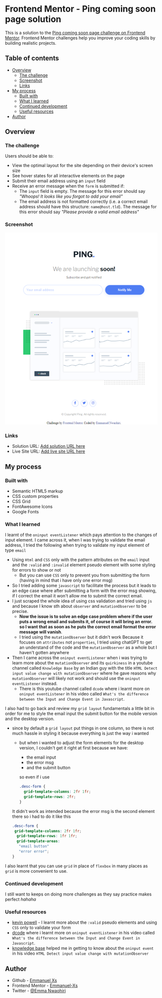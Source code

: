# Frontend Mentor - Ping coming soon page solution

This is a solution to the [Ping coming soon page challenge on Frontend Mentor](https://www.frontendmentor.io/challenges/ping-single-column-coming-soon-page-5cadd051fec04111f7b848da). Frontend Mentor challenges help you improve your coding skills by building realistic projects.

## Table of contents

- [Overview](#overview)
  - [The challenge](#the-challenge)
  - [Screenshot](#screenshot)
  - [Links](#links)
- [My process](#my-process)
  - [Built with](#built-with)
  - [What I learned](#what-i-learned)
  - [Continued development](#continued-development)
  - [Useful resources](#useful-resources)
- [Author](#author)

## Overview

### The challenge

Users should be able to:

- View the optimal layout for the site depending on their device's screen size
- See hover states for all interactive elements on the page
- Submit their email address using an `input` field
- Receive an error message when the `form` is submitted if:
  - The `input` field is empty. The message for this error should say *"Whoops! It looks like you forgot to add your email"*
  - The email address is not formatted correctly (i.e. a correct email address should have this structure: `name@host.tld`). The message for this error should say *"Please provide a valid email address"*

### Screenshot

!["A screenshot of the challenged done"](./images/Screenshot-%20Frontend%20Mentor%20-%20Ping%20coming%20soon%20page%20-%20.png)

### Links

- Solution URL: [Add solution URL here](https://your-solution-url.com)
- Live Site URL: [Add live site URL here](https://your-live-site-url.com)

## My process

### Built with

- Semantic HTML5 markup
- CSS custom properties
- CSS Grid
- FontAwesome Icons
- Google Fonts

### What I learned

I learnt of the `oninput eventListener` which pays attention to the changes of input element. I came across it, when I was trying to validate the email address, I tried the following when trying to validate my input element of type `email`

- Using `Html` and `CSS` only with the pattern attributes on the `email` input and the `:valid` and `:invalid` element pseudo element with some styling for errors to show or not
  - But you can use `CSS` only to prevent you from submitting the form (having in mind that i have only one error msg)
- So I tried adding some `javascript` to facilitate the process but it leads to an edge case where after submitting a form with the error msg showing, if I correct the email it won't allow me to submit the correct email.
- I just scraped the whole idea of using css validation and tried using `js` and because I know sth about `observer` and `mutationObserver` to be precise.
  - **Now the issue is to solve an edge case problem where if the user puts a wrong email and submits it, of course it will bring an error. so I want that as soon as he puts the correct email format the error message will vanish**.
  - I tried using the `mutationObserver` but it didn't work Because it focuses on `attributes` not `properties`, I tried using chatGPT to get an understand of the code and the `mutationObserver` as a whole but I haven't gotten anywhere
- Then I came across the `oninput eventListener` when i was trying to learn more about the `mutationObserver` and its `quirkiness` in a youtube channel called `Knowledge Base` by an Indian guy with the title  `HTML Detect input value change with mutationObserver` where he gave reasons why `mutationObserver` will likely not work and should use the `oninput eventListener` instead.
  - There is this youtube channel called `dcode` where i learnt more on `oninput eventListener` in his video called `What's the difference between the Input and Change Event in Javascript`.

I also had to go back and review my `grid layout` fundamentals a little bit in order for me to style the email input the submit button for the mobile version and the desktop version.

- since by default a `grid layout` put things in one column, so there is not much hassle in styling it because everything is just the way i wanted
  - but when i wanted to adjust the form elements for the desktop version, I couldn't get it right at first because we have:
    - the email input
    - the error msg
    - and the submit button

    so even if i use

    ``` css
    .desc-form {
      grid-template-columns: 2fr 1fr;
      grid-template-rows: 2fr;
    }
    ```

   It didn't work as intended because the error msg is the second element there so i had to do it like this

    ``` css
    .desc-form {
     grid-template-columns: 2fr 1fr;
      grid-template-rows: 1fr 1fr;
      grid-template-areas:
       "email button"
       "error error";
    }
    ```

I also learnt that you can use `grid` in place of `flexbox` in many places as `grid` is more convenient to use.

### Continued development

I still want to keeps on doing more challenges as they say practice makes perfect *hahaha*

### Useful resources

- [kevin powell](https://www.youtube/kevinpowell) - I learnt more about the `:valid` pseudo elements and using `CSS` only to validate your form
- [dcode](https://www.youtube/dcode) where i learnt more on `oninput eventListener` in his video called `What's the difference between the Input and Change Event in Javascript`.
- [knowledge base](https://www.youtube/knowledgebase) helped me in getting to know about the `oninput event` in his video `HTML Detect input value change with mutationObserver`

## Author

- Github - [Emmanuel Xs](https://github.com/Emmanuel-Xs)
- Frontend Mentor - [Emmanuel-Xs](https://www.frontendmentor.io/profile/Emmanuel-Xs)
- Twitter - [@Emma Nwaohiri](https://www.twitter.com/EmmaNwaohiri)
